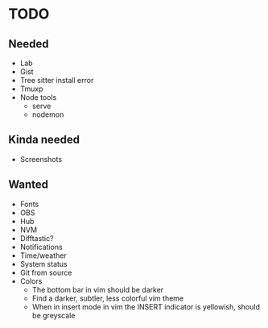 # TODO

## Needed

* Lab
* Gist
* Tree sitter install error
* Tmuxp
* Node tools
  * serve
  * nodemon

## Kinda needed

* Screenshots

## Wanted

* Fonts
* OBS
* Hub
* NVM
* Difftastic?
* Notifications
* Time/weather
* System status
* Git from source
* Colors
  * The bottom bar in vim should be darker
  * Find a darker, subtler, less colorful vim theme
  * When in insert mode in vim the INSERT indicator is yellowish, should be greyscale
